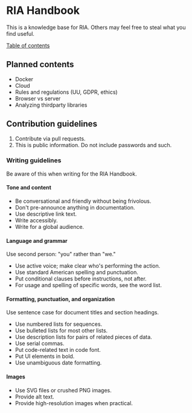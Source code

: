 # RIA Handbook

This is a knowledge base for RIA. Others may feel free to steal what you find useful.

[Table of contents](docs/table-of-contents.md)


## Planned contents

- Docker
- Cloud
- Rules and regulations (UU, GDPR, ethics)
- Browser vs server
- Analyzing thirdparty libraries

## Contribution guidelines

1. Contribute via pull requests.
2. This is public information. Do not include passwords and such.

### Writing guidelines
Be aware of this when writing for the RIA Handbook.

#### Tone and content

- Be conversational and friendly without being frivolous.
- Don't pre-announce anything in documentation.
- Use descriptive link text.
- Write accessibly.
- Write for a global audience.

#### Language and grammar

Use second person: "you" rather than "we."

- Use active voice; make clear who's performing the action.
- Use standard American spelling and punctuation.
- Put conditional clauses before instructions, not after.
- For usage and spelling of specific words, see the word list.

#### Formatting, punctuation, and organization

Use sentence case for document titles and section headings.

- Use numbered lists for sequences.
- Use bulleted lists for most other lists.
- Use description lists for pairs of related pieces of data.
- Use serial commas.
- Put code-related text in code font.
- Put UI elements in bold.
- Use unambiguous date formatting.

#### Images

- Use SVG files or crushed PNG images.
- Provide alt text.
- Provide high-resolution images when practical.